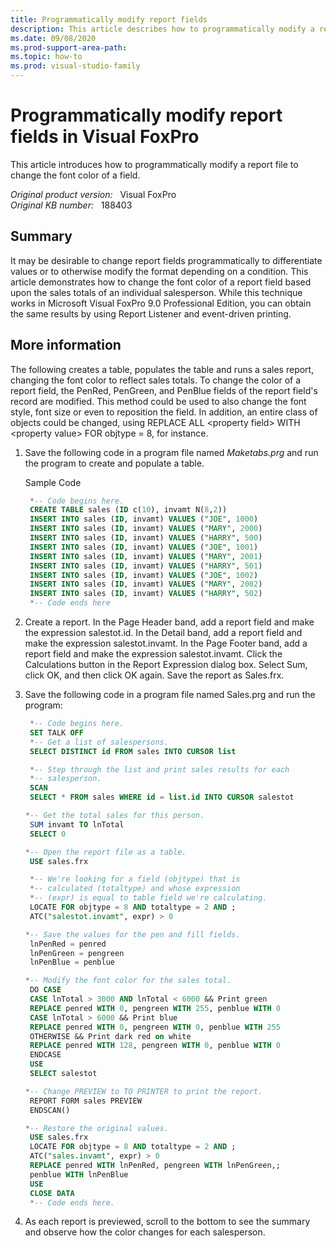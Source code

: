 ```yaml
---
title: Programmatically modify report fields
description: This article describes how to programmatically modify a report file to change the font color of a field.
ms.date: 09/08/2020
ms.prod-support-area-path: 
ms.topic: how-to
ms.prod: visual-studio-family
---
```

# Programmatically modify report fields in Visual FoxPro

This article introduces how to programmatically modify a report file to change the font color of a field.

_Original product version:_ &nbsp; Visual FoxPro  
_Original KB number:_ &nbsp; 188403

## Summary

It may be desirable to change report fields programmatically to differentiate values or to otherwise modify the format depending on a condition. This article demonstrates how to change the font color of a report field based upon the sales totals of an individual salesperson. While this technique works in Microsoft Visual FoxPro 9.0 Professional Edition, you can obtain the same results by using Report Listener and event-driven printing.

## More information

The following creates a table, populates the table and runs a sales report, changing the font color to reflect sales totals. To change the color of a report field, the PenRed, PenGreen, and PenBlue fields of the report field's record are modified. This method could be used to also change the font style, font size or even to reposition the field. In addition, an entire class of objects could be changed, using REPLACE ALL \<property field> WITH \<property value> FOR objtype = 8, for instance.

1. Save the following code in a program file named *Maketabs.prg* and run the program to create and populate a table.

    Sample Code

    ```sql
     *-- Code begins here.
     CREATE TABLE sales (ID c(10), invamt N(8,2))
     INSERT INTO sales (ID, invamt) VALUES ("JOE", 1000)
     INSERT INTO sales (ID, invamt) VALUES ("MARY", 2000)
     INSERT INTO sales (ID, invamt) VALUES ("HARRY", 500)
     INSERT INTO sales (ID, invamt) VALUES ("JOE", 1001)
     INSERT INTO sales (ID, invamt) VALUES ("MARY", 2001)
     INSERT INTO sales (ID, invamt) VALUES ("HARRY", 501)
     INSERT INTO sales (ID, invamt) VALUES ("JOE", 1002)
     INSERT INTO sales (ID, invamt) VALUES ("MARY", 2002)
     INSERT INTO sales (ID, invamt) VALUES ("HARRY", 502)
     *-- Code ends here
    ```

2. Create a report. In the Page Header band, add a report field and make the expression salestot.id. In the Detail band, add a report field and make the expression salestot.invamt. In the Page Footer band, add a report field and make the expression salestot.invamt. Click the Calculations button in the Report Expression dialog box. Select Sum, click OK, and then click OK again. Save the report as Sales.frx.

3. Save the following code in a program file named Sales.prg and run the program:

    ```sql
     *-- Code begins here.
     SET TALK OFF
     *-- Get a list of salespersons.
     SELECT DISTINCT id FROM sales INTO CURSOR list

     *-- Step through the list and print sales results for each
     *-- salesperson.
     SCAN
     SELECT * FROM sales WHERE id = list.id INTO CURSOR salestot

    *-- Get the total sales for this person.
     SUM invamt TO lnTotal
     SELECT 0

    *-- Open the report file as a table.
     USE sales.frx

     *-- We're looking for a field (objtype) that is
     *-- calculated (totaltype) and whose expression
     *-- (expr) is equal to table field we're calculating.
     LOCATE FOR objtype = 8 AND totaltype = 2 AND ;
     ATC("salestot.invamt", expr) > 0

    *-- Save the values for the pen and fill fields.
     lnPenRed = penred
     lnPenGreen = pengreen
     lnPenBlue = penblue

    *-- Modify the font color for the sales total.
     DO CASE
     CASE lnTotal > 3000 AND lnTotal < 6000 && Print green
     REPLACE penred WITH 0, pengreen WITH 255, penblue WITH 0
     CASE lnTotal > 6000 && Print blue
     REPLACE penred WITH 0, pengreen WITH 0, penblue WITH 255
     OTHERWISE && Print dark red on white
     REPLACE penred WITH 128, pengreen WITH 0, penblue WITH 0
     ENDCASE
     USE
     SELECT salestot

    *-- Change PREVIEW to TO PRINTER to print the report.
     REPORT FORM sales PREVIEW
     ENDSCAN()

    *-- Restore the original values.
     USE sales.frx
     LOCATE FOR objtype = 8 AND totaltype = 2 AND ;
     ATC("sales.invamt", expr) > 0
     REPLACE penred WITH lnPenRed, pengreen WITH lnPenGreen,;
     penblue WITH lnPenBlue
     USE
     CLOSE DATA
     *-- Code ends here.
    ```

4. As each report is previewed, scroll to the bottom to see the summary and observe how the color changes for each salesperson.
